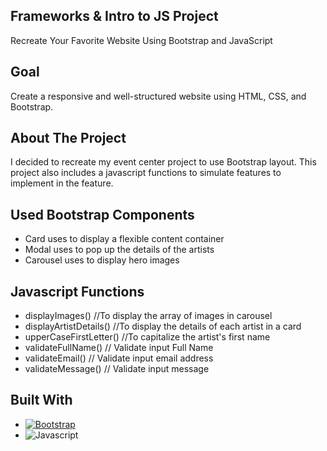## Frameworks & Intro to JS Project
Recreate Your Favorite Website Using Bootstrap and JavaScript 

## Goal 
Create a responsive and well-structured website using HTML, CSS, and Bootstrap.

## About The Project
I decided to recreate my event center project to use Bootstrap layout. This project also includes a javascript functions to simulate features to implement in the feature.

## Used Bootstrap Components
* Card uses to display a flexible content container  
* Modal uses to pop up the details of the artists
* Carousel uses to display hero images

## Javascript Functions
* displayImages() //To display the array of images in carousel
* displayArtistDetails() //To display the details of each artist in a card
* upperCaseFirstLetter() //To capitalize the artist's first name 
* validateFullName() // Validate input Full Name
* validateEmail() // Validate input email address
* validateMessage() // Validate input message 

## Built With

* [![Bootstrap][Bootstrap.com]][Bootstrap-url]
* ![Javascript][Js]

[Bootstrap.com]: https://img.shields.io/badge/Bootstrap-563D7C?style=for-the-badge&logo=bootstrap&logoColor=white
[Bootstrap-url]: https://getbootstrap.com
[Js]: https://img.shields.io/badge/Javascript-000000?style=for-the-badge&logo=javascript&logoColor=white
